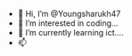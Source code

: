 - 👋 Hi, I’m @Youngsharukh47
- 👀 I’m interested in coding...
- 🌱 I’m currently learning ict....
- 📫 

<!---
Youngsharukh47/Youngsharukh47 is a ✨ special ✨ repository because its `README.md` (this file) appears on your GitHub profile.
You can click the Preview link to take a look at your changes.
--->
